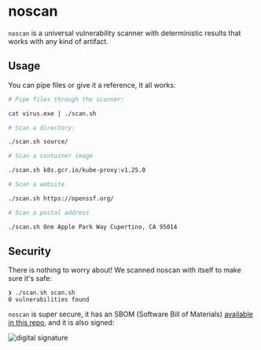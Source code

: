 # noscan

`noscan` is a universal vulnerability scanner with deterministic 
results that works with any kind of artifact. 


## Usage

You can pipe files or give it a reference, it all works:

```bash
# Pipe files through the scanner:

cat virus.exe | ./scan.sh

# Scan a directory:

./scan.sh source/

# Scan a container image 

./scan.sh k8s.gcr.io/kube-proxy:v1.25.0

# Scan a website

./scan.sh https://openssf.org/

# Scan a postal address

./scan.sh One Apple Park Way Cupertino, CA 95014

```

## Security

There is nothing to worry about! We scanned noscan with itself to make
sure it's safe:

```
❯ ./scan.sh scan.sh
0 vulnerabilities found

```

`noscan` is super secure, it has an SBOM (Software Bill of Materials) 
[available in this repo](sbom.json.spdx), and it is also signed:

![digital signature](https://user-images.githubusercontent.com/3935899/188228827-80a188bb-6c9d-4488-9bde-bffa2a0edab6.png)


